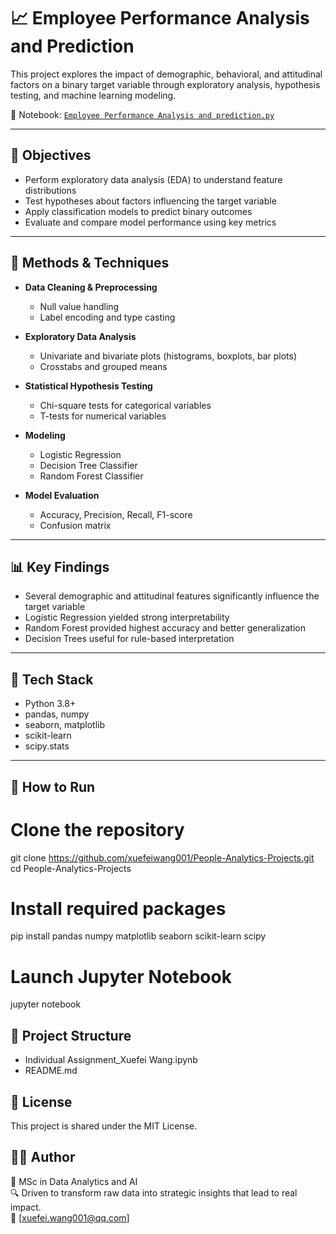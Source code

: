 # 📈 Employee Performance Analysis and Prediction

This project explores the impact of demographic, behavioral, and attitudinal factors on a binary target variable through exploratory analysis, hypothesis testing, and machine learning modeling.

📓 Notebook: [`Employee Performance Analysis and prediction.py`](https://github.com/xuefeiwang001/People-Analytics-Projects/blob/42a7ed19a88fded4ce868589126c3052dc59ec46/Employee%20Performance%20Analysis%20and%20prediction.py)

---

## 📌 Objectives

- Perform exploratory data analysis (EDA) to understand feature distributions  
- Test hypotheses about factors influencing the target variable  
- Apply classification models to predict binary outcomes  
- Evaluate and compare model performance using key metrics

---

## 🧪 Methods & Techniques

- **Data Cleaning & Preprocessing**
  - Null value handling
  - Label encoding and type casting

- **Exploratory Data Analysis**
  - Univariate and bivariate plots (histograms, boxplots, bar plots)
  - Crosstabs and grouped means

- **Statistical Hypothesis Testing**
  - Chi-square tests for categorical variables
  - T-tests for numerical variables

- **Modeling**
  - Logistic Regression  
  - Decision Tree Classifier  
  - Random Forest Classifier

- **Model Evaluation**
  - Accuracy, Precision, Recall, F1-score  
  - Confusion matrix

---

## 📊 Key Findings

- Several demographic and attitudinal features significantly influence the target variable
- Logistic Regression yielded strong interpretability
- Random Forest provided highest accuracy and better generalization
- Decision Trees useful for rule-based interpretation

---

## 🧰 Tech Stack

- Python 3.8+  
- pandas, numpy  
- seaborn, matplotlib  
- scikit-learn  
- scipy.stats

---

## 🚀 How to Run

# Clone the repository
git clone https://github.com/xuefeiwang001/People-Analytics-Projects.git <br>
cd People-Analytics-Projects

# Install required packages
pip install pandas numpy matplotlib seaborn scikit-learn scipy

# Launch Jupyter Notebook
jupyter notebook

## 📁 Project Structure
- Individual Assignment_Xuefei Wang.ipynb
- README.md

## 📄 License
This project is shared under the MIT License.

## 👩‍💻 Author
📘 MSc in Data Analytics and AI <br>
🔍 Driven to transform raw data into strategic insights that lead to real impact. <br>
📧 [xuefei.wang001@qq.com]
